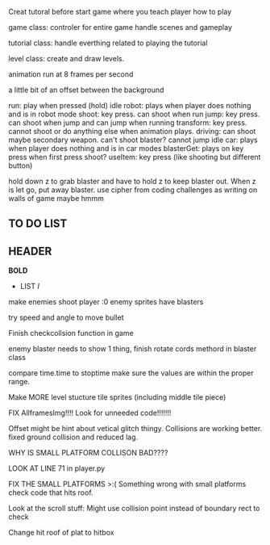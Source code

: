 Creat tutoral before start game where you teach player how to play

game class:
controler for entire game
handle scenes and gameplay

tutorial class:
handle everthing related to playing the tutorial

level class:
create and draw levels.

animation run at 8 frames per second


a little bit of an offset between the background


run: play when pressed (hold)
idle robot: plays when player does nothing and is in robot mode
shoot: key press. can shoot when run
jump: key press. can shoot when jump and can jump when running
transform: key press. cannot shoot or do anything else when animation plays.
driving: can shoot maybe secondary weapon. can't shoot blaster? cannot jump
idle car: plays when player does nothing and is in car modes
blasterGet: plays on key press when first press shoot?
useItem: key press (like shooting but different button)

hold down z to grab blaster and have to hold z to keep blaster out. When z is let go, put away blaster.
use cipher from coding challenges as writing on walls of game maybe hmmm


## TO DO LIST
## HEADER
**BOLD**
* LIST
*I*

make enemies shoot player :0
enemy sprites have blasters


try speed and angle to move bullet


Finish checkcollsion function in game

enemy blaster needs to show 1 thing, finish rotate cords methord in blaster class

compare time.time to stoptime make sure the values are within the proper range.

Make MORE level stucture tile sprites (including middle tile piece)


FIX AllframesImg!!!!
Look for unneeded code!!!!!!!

Offset might be hint about vetical glitch thingy. Collisions are working better. fixed ground collision and reduced lag.


WHY IS SMALL PLATFORM COLLISON BAD????

LOOK AT LINE 71 in player.py


FIX THE SMALL PLATFORMS >:(
Something wrong with small platforms check code that hits roof.

Look at the scroll stuff: Might use collision point instead of boundary rect to check

Change hit roof of plat to hitbox